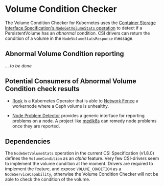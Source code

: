 # Volume Condition Checker

The Volume Condition Checker for Kubernetes uses the [Container Storage
Interface Specification's `NodeGetVolumeStats` operation][nodegetvolumestats]
to detect if a PersistentVolume has an _abnormal_ condition. CSI drivers can
return the condition of a volume in the `NodeVolumeStatsResponse` message.

## Abnormal Volume Condition reporting

... _to be done_

## Potential Consumers of Abnormal Volume Condition check results

- [Rook](https://rook.io) is a Kubernetes Operator that is able to [Network
  Fence][rook_fencing] a workernode where a Ceph volume is unhealthy.

- [Node Problem Detector][k8s_npd] provides a generic interface for reporting
  problems on a node. A project like [medik8s](https://medik8s.io/) can remedy
  node problems once they are reported.

## Dependencies

The `NodeGetVolumeStats` operation in the current CSI Specification (v1.8.0)
defines the `VolumeCondition` as an _alpha_ feature. Very few CSI-drivers seem
to implement the volume condition at the moment. Drivers are required to
implement the feature, and expose `VOLUME_CONDITION` as a
`NodeServiceCapability`, otherwise the Volume Condition Checker will not be
able to check the condition of the volume.

[nodegetvolumestats]: https://github.com/container-storage-interface/spec/blob/master/spec.md#nodegetvolumestats
[rook_fencing]: https://rook.github.io/docs/rook/v1.12/Storage-Configuration/Block-Storage-RBD/block-storage/#handling-node-loss
[k8s_npd]: https://github.com/kubernetes/node-problem-detector/

